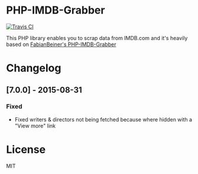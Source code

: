 # PHP-IMDB-Grabber

[![Travis CI](https://img.shields.io/travis/kingio/PHP-IMDB-Grabber/custom.svg)](https://travis-ci.org/kingio/PHP-IMDB-Grabber)

This PHP library enables you to scrap data from IMDB.com and it's heavily based on [FabianBeiner's PHP-IMDB-Grabber](https://github.com/FabianBeiner/PHP-IMDB-Grabber)

# Changelog

## [7.0.0] - 2015-08-31
### Fixed
- Fixed writers & directors not being fetched because where hidden with a "View more" link

# License
MIT
